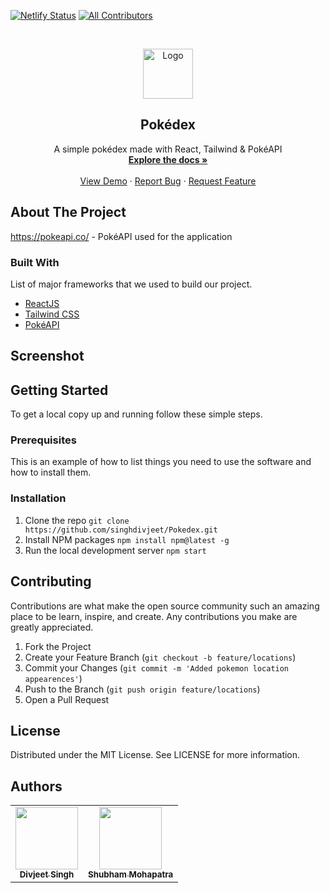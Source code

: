 [![Netlify Status](https://api.netlify.com/api/v1/badges/f0b2ad12-abac-44ab-8cf6-45803302b86d/deploy-status)](https://app.netlify.com/sites/pokedexgeneration1/deploys)
[![All Contributors](https://img.shields.io/badge/all_contributors-2-green.svg?style=flat-square)](#contributors-)

<!-- PROJECT LOGO -->
<br />
<p align="center">
  <a href="https://github.com/singhdivjeet/Pokedex">
    <img src="public/favicon.ico" alt="Logo" width="80" height="80">
  </a>

  <h2 align="center">Pokédex</h2>

  <p align="center">
   A simple pokédex made with React, Tailwind & PokéAPI
    <br />
    <a href="https://github.com/singhdivjeet/Pokedex"><strong>Explore the docs »</strong></a>
    <br />
    <br />
    <a href="https://github.com/singhdivjeet/Pokedex">View Demo</a>
    ·
    <a href="https://github.com/singhdivjeet/Pokedex/issues">Report Bug</a>
    ·
    <a href="https://github.com/singhdivjeet/Pokedex/issues">Request Feature</a>
  </p>
</p>
<!-- ABOUT THE PROJECT -->

## About The Project
https://pokeapi.co/ - PokéAPI used for the application


### Built With

List of major frameworks that we used to build our project. 
* [ReactJS](https://reactjs.org/)
* [Tailwind CSS](https://expressjs.com/)
* [PokéAPI](https://pokeapi.co/)

## Screenshot

## Getting Started
To get a local copy up and running follow these simple steps.

### Prerequisites
This is an example of how to list things you need to use the software and how to install them.


### Installation
1. Clone the repo
`git clone https://github.com/singhdivjeet/Pokedex.git`
2. Install NPM packages
`npm install npm@latest -g`
4. Run the local development server
`npm start`

## Contributing
Contributions are what make the open source community such an amazing place to be learn, inspire, and create. Any contributions you make are greatly appreciated.

1. Fork the Project
2. Create your Feature Branch (`git checkout -b feature/locations`)
3. Commit your Changes (`git commit -m 'Added pokemon location appearences'`)
4. Push to the Branch (`git push origin feature/locations`)
5. Open a Pull Request

## License
Distributed under the MIT License. See LICENSE for more information.

## Authors
<table>
  <tr>
    <td align="center"><a href="https://www.linkedin.com/in/divjeet-singh/"><img src="https://avatars.githubusercontent.com/u/29839416?v=4" width="100px;" alt=""/><br /><sub><b>Divjeet Singh</b></sub></a></td>
    <td align="center"><a href="https://www.linkedin.com/in/shubhammohapatra/"><img src="https://avatars.githubusercontent.com/u/84135718?v=4" width="100px;" alt=""/><br /><sub><b>Shubham Mohapatra</b></sub></a></td>
  </tr>
</table>
